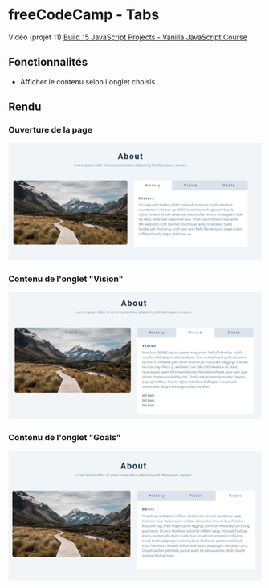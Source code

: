 # freeCodeCamp - Tabs

Vidéo (projet 11) [Build 15 JavaScript Projects - Vanilla JavaScript Course](https://www.youtube.com/watch?v=3PHXvlpOkf4)

## Fonctionnalités

-   Afficher le contenu selon l'onglet choisis

## Rendu

### Ouverture de la page

![Ouverture de la page](result/home.png)

### Contenu de l'onglet "Vision"

![Contenu de l'onglet "Vision"](result/vision-tabs.png)

### Contenu de l'onglet "Goals"

![Contenu de l'onglet "Goals"](result/goals-tabs.png)
